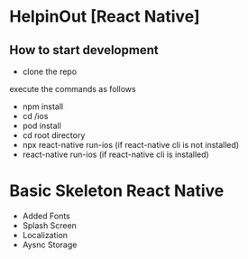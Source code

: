 # HelpinOut [React Native]

## How to start development
- clone the repo

execute the commands as follows
  - npm install
  - cd /ios
  - pod install
  - cd root directory
  - npx react-native run-ios (if react-native cli is not installed)
- react-native run-ios (if react-native cli is  installed)


# Basic Skeleton React Native 
- Added Fonts
- Splash Screen
- Localization
- Aysnc Storage

